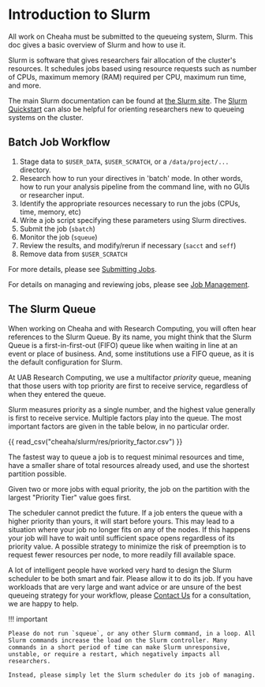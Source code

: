 # Introduction to Slurm

All work on Cheaha must be submitted to the queueing system, Slurm. This doc gives a basic overview of Slurm and how to use it.

Slurm is software that gives researchers fair allocation of the cluster's resources. It schedules jobs based using resource requests such as number of CPUs, maximum memory (RAM) required per CPU, maximum run time, and more.

The main Slurm documentation can be found at [the Slurm site](https://slurm.schedmd.com/). The [Slurm Quickstart](https://slurm.schedmd.com/quickstart.html) can also be helpful for orienting researchers new to queueing systems on the cluster.

## Batch Job Workflow

<!--
    TODO Move this content into submitting_jobs.md
    TODO Reference that page from this section, but call it "How can I submit jobs to Cheaha using Slurm?"
    TODO also reference the tutorials directly from here
    TODO also reference OOD
-->

1. Stage data to `$USER_DATA`, `$USER_SCRATCH`, or a `/data/project/...` directory.
1. Research how to run your directives in 'batch' mode. In other words, how to run your analysis pipeline from the command line, with no GUIs or researcher input.
1. Identify the appropriate resources necessary to run the jobs (CPUs, time, memory, etc)
1. Write a job script specifying these parameters using Slurm directives.
1. Submit the job (`sbatch`)
1. Monitor the job (`squeue`)
1. Review the results, and modify/rerun if necessary (`sacct` and `seff`)
1. Remove data from `$USER_SCRATCH`

For more details, please see [Submitting Jobs](submitting_jobs.md).

For details on managing and reviewing jobs, please see [Job Management](job_management.md).

<!-- TODO Section on GPUs -->
<!-- TODO Section on job management -->

## The Slurm Queue

<!-- TODO this is introductory definition material so it stays -->

When working on Cheaha and with Research Computing, you will often hear references to the Slurm Queue. By its name, you might think that the Slurm Queue is a first-in-first-out (FIFO) queue like when waiting in line at an event or place of business. And, some institutions use a FIFO queue, as it is the default configuration for Slurm.

At UAB Research Computing, we use a multifactor _priority_ queue, meaning that those users with top priority are first to receive service, regardless of when they entered the queue.

Slurm measures priority as a single number, and the highest value generally is first to receive service. Multiple factors play into the queue. The most important factors are given in the table below, in no particular order.

{{ read_csv("cheaha/slurm/res/priority_factor.csv") }}

The fastest way to queue a job is to request minimal resources and time, have a smaller share of total resources already used, and use the shortest partition possible.

Given two or more jobs with equal priority, the job on the partition with the largest "Priority Tier" value goes first.

The scheduler cannot predict the future. If a job enters the queue with a higher priority than yours, it will start before yours. This may lead to a situation where your job no longer fits on any of the nodes. If this happens your job will have to wait until sufficient space opens regardless of its priority value. A possible strategy to minimize the risk of preemption is to request fewer resources per node, to more readily fill available space.

A lot of intelligent people have worked very hard to design the Slurm scheduler to be both smart and fair. Please allow it to do its job. If you have workloads that are very large and want advice or are unsure of the best queueing strategy for your workflow, please [Contact Us](../../index.md#how-to-contact-us) for a consultation, we are happy to help.

<!-- markdownlint-disable MD046 -->
!!! important

    Please do not run `squeue`, or any other Slurm command, in a loop. All Slurm commands increase the load on the Slurm controller. Many commands in a short period of time can make Slurm unresponsive, unstable, or require a restart, which negatively impacts all researchers.

    Instead, please simply let the Slurm scheduler do its job of managing.
<!-- markdownlint-enable MD046 -->
